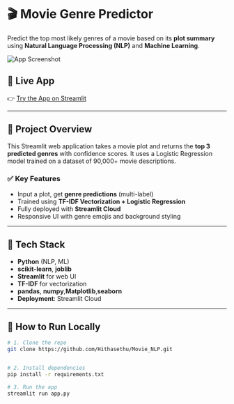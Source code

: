 # 🎬 Movie Genre Predictor

Predict the top  most likely genres of a movie based on its **plot summary** using **Natural Language Processing (NLP)** and **Machine Learning**.

![App Screenshot](path-to-screenshot.png) <!-- optional, replace with your image path -->

## 🚀 Live App

👉 [Try the App on Streamlit](https://movienlp-tcwpstfcvvaphq52xwij5u.streamlit.app/)

---

## 📌 Project Overview

This Streamlit web application takes a movie plot and returns the **top 3 predicted genres** with confidence scores. It uses a Logistic Regression model trained on a dataset of 90,000+ movie descriptions.

### ✅ Key Features
- Input a plot, get **genre predictions** (multi-label)
- Trained using **TF-IDF Vectorization + Logistic Regression**
- Fully deployed with **Streamlit Cloud**
- Responsive UI with genre emojis and background styling


---

## 📂 Tech Stack

- **Python** (NLP, ML)
- **scikit-learn**, **joblib**
- **Streamlit** for web UI
- **TF-IDF** for vectorization
- **pandas**, **numpy**,**Matplotlib**,**seaborn**
- **Deployment**: Streamlit Cloud

---

## 📁 How to Run Locally

```bash
# 1. Clone the repo
git clone https://github.com/Hithasethu/Movie_NLP.git


# 2. Install dependencies
pip install -r requirements.txt

# 3. Run the app
streamlit run app.py
